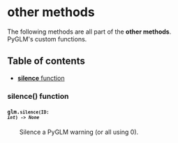 [//]: # (generated using SlashBack 0.2.0)

  
# other methods  
The following methods are all part of the **other methods**\.  
PyGLM's custom functions\.  
## Table of contents  
  
* [**silence** function](#silence-function)  
  
### silence\(\) function  
#### <code>glm.<code>**silence**(**ID**: *int*) -\> *None*</code></code>  
&emsp;&emsp;Silence a PyGLM warning \(or all using 0\)\.  
  
